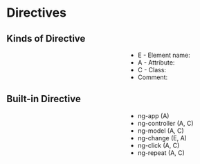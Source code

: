 <h1>Directives</h1>
<h2>Kinds of Directive</h2>
<ul style="margin-left:280px;">
  <li class="default">E - Element name: <my-directive></my-directive></div></li>
  <li class="default">A - Attribute: <div my-directive="exp"></div> </li>
  <li class="default">C - Class: <div class="my-directive: exp;"></div></li>
  <li class="default">Comment: <!-- directive: my-directive exp --></li>
</ul>
<h2>Built-in Directive</h2>
<ul style="margin-left:280px;">
  <li class="default">ng-app (A)</li>
  <li class="default">ng-controller (A, C)</li>
  <li class="default">ng-model (A, C)</li>
  <li class="default">ng-change (E, A)</li>
  <li class="default">ng-click (A, C)</li>
  <li class="default">ng-repeat (A, C)</li>
</ul>